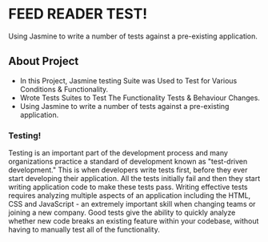 # FEED READER TEST!
Using Jasmine to write a number of tests against a pre-existing application.

## About Project 

* In this Project, Jasmine testing Suite was Used to Test for Various Conditions & Functionality.
* Wrote Tests Suites to Test The Functionality Tests & Behaviour Changes.
* Using Jasmine to write a number of tests against a pre-existing application.


### Testing!

Testing is an important part of the development process and many organizations practice a standard of development known as "test-driven development." This is when developers write tests first, before they ever start developing their application. All the tests initially fail and then they start writing application code to make these tests pass.
Writing effective tests requires analyzing multiple aspects of an application including the HTML, CSS and JavaScript - an extremely important skill when changing teams or joining a new company.
Good tests give  the ability to quickly analyze whether new code breaks an existing feature within your codebase, without having to manually test all of the functionality.








